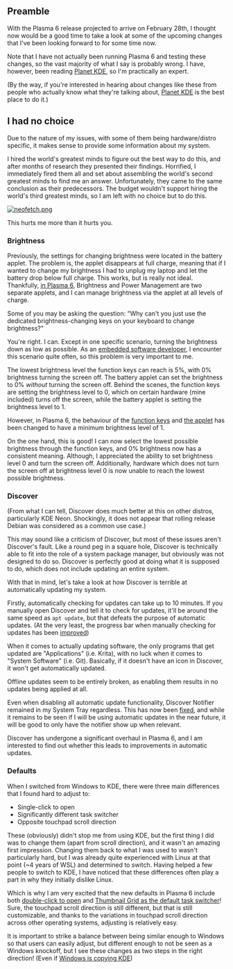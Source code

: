 ## Preamble

With the Plasma 6 release projected to arrive on February 28th, I thought now would be a good time to take a look at some of the upcoming changes that I've been looking forward to for some time now.

Note that I have not actually been running Plasma 6 and testing these changes, so the vast majority of what I say is probably wrong. I have, however, been reading [Planet KDE](https://planet.kde.org/), so I'm practically an expert.

(By the way, if you're interested in hearing about changes like these from people who actually know what they're talking about, [Planet KDE](https://planet.kde.org/) is the best place to do it.)

## I had no choice

Due to the nature of my issues, with some of them being hardware/distro specific, it makes sense to provide some information about my system.

I hired the world's greatest minds to figure out the best way to do this, and after months of research they presented their findings. Horrified, I immediately fired them all and set about assembling the world's second greatest minds to find me an answer. Unfortunately, they came to the same conclusion as their predecessors. The budget wouldn't support hiring the world's third greatest minds, so I am left with no choice but to do this.

[![neofetch.png]({{site.url}}/images/neofetch.png)]({{site.url}}/images/neofetch.png)

This hurts me more than it hurts you.

### Brightness

Previously, the settings for changing brightness were located in the battery applet. The problem is, the applet disappears at full charge, meaning that if I wanted to change my brightness I had to unplug my laptop and let the battery drop below full charge. This works, but is really not ideal. Thankfully, [in Plasma 6](https://invent.kde.org/plasma/plasma-workspace/-/issues/93), Brightness and Power Management are two separate applets, and I can manage brightness via the applet at all levels of charge.

Some of you may be asking the question: "Why can't you just use the dedicated brightness-changing keys on your keyboard to change brightness?"

You're right. I can. Except in one specific scenario, turning the brightness down as low as possible. As an [embedded software developer](https://octodon.social/@faho/111306878523313027), I encounter this scenario quite often, so this problem is very important to me.

The lowest brightness level the function keys can reach is 5%, with 0% brightness turning the screen off. The battery applet can set the brightness to 0% *without* turning the screen off. Behind the scenes, the function keys are setting the brightness level to 0, which on certain hardware (mine included) turns off the screen, while the battery applet is setting the brightness level to 1.

However, in Plasma 6, the behaviour of the [function keys](https://invent.kde.org/plasma/powerdevil/-/merge_requests/184) and [the applet](https://invent.kde.org/plasma/plasma-workspace/-/merge_requests/3166) has been changed to have a minimum brightness level of 1.

On the one hand, this is good! I can now select the lowest possible brightness through the function keys, and 0% brightness now has a consistent meaning. Although, I appreciated the ability to set brightness level 0 and turn the screen off. Additionally, hardware which does not turn the screen off at brightness level 0 is now unable to reach the lowest possible brightness.

### Discover

(From what I can tell, Discover does much better at this on other distros, particularly KDE Neon. Shockingly, it does not appear that rolling release Debian was considered as a common use case.)

This may sound like a criticism of Discover, but most of these issues aren't Discover's fault. Like a round peg in a square hole, Discover is technically able to fit into the role of a system package manager, but obviously was not designed to do so. Discover is perfectly good at doing what it is supposed to do, which does not include updating an entire system.

With that in mind, let's take a look at how Discover is terrible at automatically updating my system.

Firstly, automatically checking for updates can take up to 10 minutes. If you manually open Discover and tell it to check for updates, it'll be around the same speed as `apt update`, but that defeats the purpose of automatic updates. (At the very least, the progress bar when manually checking for updates has been [improved](https://invent.kde.org/plasma/discover/-/merge_requests/646))

When it comes to actually updating software, the only programs that get updated are "Applications" (i.e. Krita), with no luck when it comes to "System Software" (i.e. Git). Basically, if it doesn't have an icon in Discover, it won't get automatically updated.

Offline updates seem to be entirely broken, as enabling them results in no updates being applied at all.

Even when disabling all automatic update functionality, Discover Notifier remained in my System Tray regardless. This has now been [fixed](https://bugs.kde.org/show_bug.cgi?id=413053), and while it remains to be seen if I will be using automatic updates in the near future, it will be good to only have the notifier show up when relevant.

Discover has undergone a significant overhaul in Plasma 6, and I am interested to find out whether this leads to improvements in automatic updates.

### Defaults

When I switched from Windows to KDE, there were three main differences that I found hard to adjust to:
- Single-click to open
- Significantly different task switcher
- Opposite touchpad scroll direction

These (obviously) didn't stop me from using KDE, but the first thing I did was to change them (apart from scroll direction), and it wasn't an amazing first impression. Changing them back to what I was used to wasn't particularly hard, but I was already quite experienced with Linux at that point (~4 years of WSL) and determined to switch. Having helped a few people to switch to KDE, I have noticed that these differences often play a part in why they initially dislike Linux.

Which is why I am very excited that the new defaults in Plasma 6 include both [double-click to open](https://invent.kde.org/plasma/plasma-desktop/-/issues/72) and [Thumbnail Grid as the default task switcher](https://invent.kde.org/plasma/plasma-desktop/-/issues/53)! Sure, the touchpad scroll direction is still different, but that is still customizable, and thanks to the variations in touchpad scroll direction across other operating systems, adjusting is relatively easy.

It is important to strike a balance between being similar enough to Windows so that users can easily adjust, but different enough to not be seen as a Windows knockoff, but I see these changes as two steps in the right direction! (Even if [Windows is copying KDE](https://tech.lgbt/@tendstofortytwo/110656263284908250))
